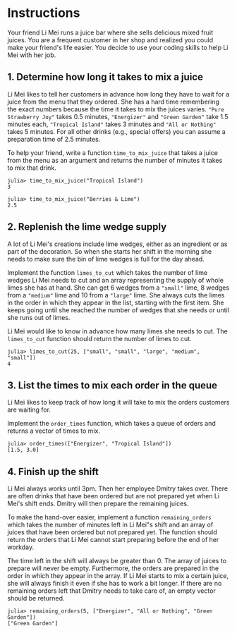# Instructions

Your friend Li Mei runs a juice bar where she sells delicious mixed fruit juices.
You are a frequent customer in her shop and realized you could make your friend's life easier.
You decide to use your coding skills to help Li Mei with her job.

## 1. Determine how long it takes to mix a juice

Li Mei likes to tell her customers in advance how long they have to wait for a juice from the menu that they ordered.
She has a hard time remembering the exact numbers because the time it takes to mix the juices varies.
`"Pure Strawberry Joy"` takes 0.5 minutes, `"Energizer"` and `"Green Garden"` take 1.5 minutes each, `"Tropical Island"` takes 3 minutes and `"All or Nothing"` takes 5 minutes.
For all other drinks (e.g., special offers) you can assume a preparation time of 2.5 minutes.

To help your friend, write a function `time_to_mix_juice` that takes a juice from the menu as an argument and returns the number of minutes it takes to mix that drink.

```julia-repl
julia> time_to_mix_juice("Tropical Island")
3

julia> time_to_mix_juice("Berries & Lime")
2.5
```

## 2. Replenish the lime wedge supply

A lot of Li Mei's creations include lime wedges, either as an ingredient or as part of the decoration.
So when she starts her shift in the morning she needs to make sure the bin of lime wedges is full for the day ahead.

Implement the function `limes_to_cut` which takes the number of lime wedges Li Mei needs to cut and an array representing the supply of whole limes she has at hand.
She can get 6 wedges from a `"small"` lime, 8 wedges from a `"medium"` lime and 10 from a `"large"` lime.
She always cuts the limes in the order in which they appear in the list, starting with the first item.
She keeps going until she reached the number of wedges that she needs or until she runs out of limes.

Li Mei would like to know in advance how many limes she needs to cut.
The `limes_to_cut` function should return the number of limes to cut.

```julia-repl
julia> limes_to_cut(25, ["small", "small", "large", "medium", "small"])
4
```

## 3. List the times to mix each order in the queue

Li Mei likes to keep track of how long it will take to mix the orders customers are waiting for.

Implement the `order_times` function, which takes a queue of orders and returns a vector of times to mix.

```julia-repl
julia> order_times(["Energizer", "Tropical Island"])
[1.5, 3.0]
```

## 4. Finish up the shift

Li Mei always works until 3pm.
Then her employee Dmitry takes over.
There are often drinks that have been ordered but are not prepared yet when Li Mei's shift ends.
Dmitry will then prepare the remaining juices.

To make the hand-over easier, implement a function `remaining_orders` which takes the number of minutes left in Li Mei"s shift and an array of juices that have been ordered but not prepared yet.
The function should return the orders that Li Mei cannot start preparing before the end of her workday.

The time left in the shift will always be greater than 0.
The array of juices to prepare will never be empty.
Furthermore, the orders are prepared in the order in which they appear in the array.
If Li Mei starts to mix a certain juice, she will always finish it even if she has to work a bit longer.
If there are no remaining orders left that Dmitry needs to take care of, an empty vector should be returned.

```julia-repl
julia> remaining_orders(5, ["Energizer", "All or Nothing", "Green Garden"])
["Green Garden"]
```
